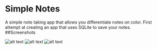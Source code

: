 # Simple Notes
A simple note taking app that allows you differentiate notes on color.
First attempt at creating an app that uses SQLite to save your notes.
##Screenshots

![alt text](https://github.com/AlvarezKevin/Simple_Notes/tree/master/Screenshots/Note_SC.png)
![alt text](https://github.com/AlvarezKevin/Simple_Notes/tree/master/Screenshots/Add_Note_SC.png)
![alt text](https://github.com/AlvarezKevin/Simple_Notes/tree/master/Screenshots/Edit_Note_SC.png)
